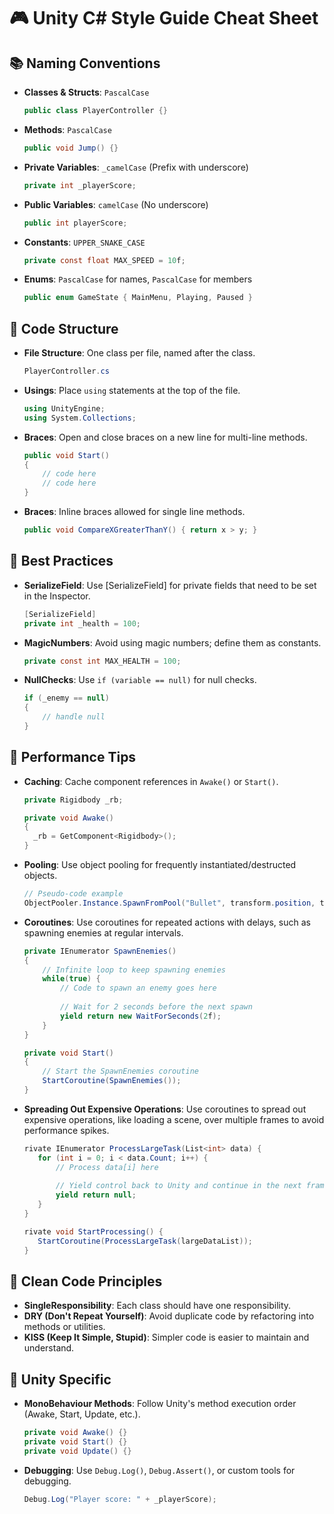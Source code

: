 # 🎮 Unity C# Style Guide Cheat Sheet

## 📚 Naming Conventions

- **Classes & Structs**: `PascalCase`
  ```csharp
  public class PlayerController {}
  ```

- **Methods**: `PascalCase`
  ```csharp
  public void Jump() {}  
  ```

- **Private Variables**: `_camelCase` (Prefix with underscore)
  ```csharp
  private int _playerScore;
  ```

- **Public Variables**: `camelCase` (No underscore)
  ```csharp
  public int playerScore;
  ```

- **Constants**: `UPPER_SNAKE_CASE`
  ```csharp
  private const float MAX_SPEED = 10f;
  ```

- **Enums**: `PascalCase` for names, `PascalCase` for members
  ```csharp
  public enum GameState { MainMenu, Playing, Paused }
  ```

## 🧩 Code Structure

- **File Structure**: One class per file, named after the class.
  ```csharp
  PlayerController.cs
  ```

- **Usings**: Place `using` statements at the top of the file.
  ```csharp
  using UnityEngine;
  using System.Collections;
  ```

- **Braces**: Open and close braces on a new line for multi-line methods.
  ```csharp
  public void Start() 
  {
      // code here
      // code here
  }
  ```

- **Braces**: Inline braces allowed for single line methods.
  ```csharp
  public void CompareXGreaterThanY() { return x > y; }
  ```
## 🌟 Best Practices

- **SerializeField**: Use [SerializeField] for private fields that need to be set in the Inspector.
  ```csharp
  [SerializeField] 
  private int _health = 100;
  ```

- **MagicNumbers**: Avoid using magic numbers; define them as constants.
  ```csharp
  private const int MAX_HEALTH = 100;
  ```

- **NullChecks**: Use `if (variable == null)` for null checks.
  ```csharp
  if (_enemy == null) 
  {
      // handle null
  }
  ```

## 🚀 Performance Tips

- **Caching**: Cache component references in `Awake()` or `Start()`.
  ```csharp
  private Rigidbody _rb;

  private void Awake() 
  {
    _rb = GetComponent<Rigidbody>();
  }
  ```

- **Pooling**: Use object pooling for frequently instantiated/destructed objects.
  ```csharp
  // Pseudo-code example
  ObjectPooler.Instance.SpawnFromPool("Bullet", transform.position, transform.rotation);
  ```

- **Coroutines**: Use coroutines for repeated actions with delays, such as spawning enemies at regular intervals.
  ```csharp
  private IEnumerator SpawnEnemies()
  {
      // Infinite loop to keep spawning enemies
      while(true) {
          // Code to spawn an enemy goes here
          
          // Wait for 2 seconds before the next spawn
          yield return new WaitForSeconds(2f);
      }
  }

  private void Start() 
  {
      // Start the SpawnEnemies coroutine
      StartCoroutine(SpawnEnemies());
  }
  ```
- **Spreading Out Expensive Operations**: Use coroutines to spread out expensive operations, like loading a scene, over multiple frames to avoid performance spikes.
  ```csharp
  rivate IEnumerator ProcessLargeTask(List<int> data) {
     for (int i = 0; i < data.Count; i++) {
         // Process data[i] here
         
         // Yield control back to Unity and continue in the next frame
         yield return null;
     }
  }
  
  rivate void StartProcessing() {
     StartCoroutine(ProcessLargeTask(largeDataList));
  }
  ```

## 🧹 Clean Code Principles

- **SingleResponsibility**: Each class should have one responsibility.
- **DRY (Don't Repeat Yourself)**: Avoid duplicate code by refactoring into methods or utilities.
- **KISS (Keep It Simple, Stupid)**: Simpler code is easier to maintain and understand.

## 🔗 Unity Specific

- **MonoBehaviour Methods**: Follow Unity's method execution order (Awake, Start, Update, etc.).
  ```csharp
  private void Awake() {}
  private void Start() {}
  private void Update() {}
  ```

- **Debugging**: Use `Debug.Log()`, `Debug.Assert()`, or custom tools for debugging.
  ```csharp
  Debug.Log("Player score: " + _playerScore);
  ```

